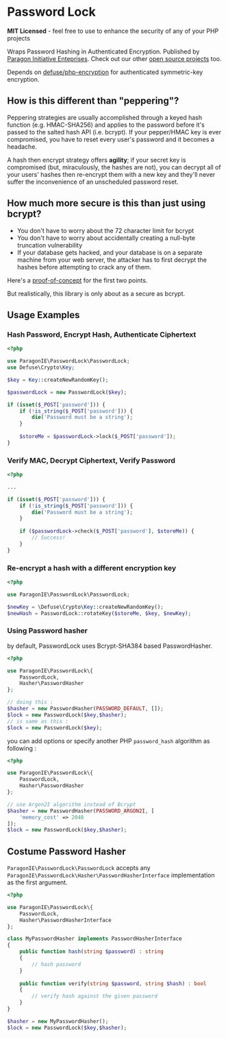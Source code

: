 # Password Lock

**MIT Licensed** - feel free to use to enhance the security of any of your PHP projects

Wraps Password Hashing in Authenticated Encryption. Published by [Paragon Initiative Enteprises](https://paragonie.com). Check out our other [open source projects](https://paragonie.com/projects) too.

Depends on [defuse/php-encryption](https://github.com/defuse/php-encryption) for authenticated symmetric-key encryption.

## How is this different than "peppering"?

Peppering strategies are usually accomplished through a keyed hash function (e.g. HMAC-SHA256) and applies to the password before it's passed to the salted hash API (i.e. bcrypt). If your pepper/HMAC key is ever compromised, you have to reset every user's password and it becomes a headache.

A hash then encrypt strategy offers **agility**; if your secret key is compromised (but, miraculously, the hashes are not), you can decrypt all of your users' hashes then re-encrypt them with a new key and they'll never suffer the inconvenience of an unscheduled password reset.

## How much more secure is this than just using bcrypt?

* You don't have to worry about the 72 character limit for bcrypt
* You don't have to worry about accidentally creating a null-byte truncation vulnerability
* If your database gets hacked, and your database is on a separate machine from your web server, the attacker has to first decrypt the hashes before attempting to crack any of them.

Here's a [proof-of-concept](http://3v4l.org/61VZq) for the first two points.

But realistically, this library is only about as a secure as bcrypt.

## Usage Examples

### Hash Password, Encrypt Hash, Authenticate Ciphertext

```php
<?php

use ParagonIE\PasswordLock\PasswordLock;
use Defuse\Crypto\Key;

$key = Key::createNewRandomKey();

$passwordLock = new PasswordLock($key);

if (isset($_POST['password'])) {
    if (!is_string($_POST['password'])) {
        die('Password must be a string');
    }
    
    $storeMe = $passwordLock->lock($_POST['password']);
}
```
 
### Verify MAC, Decrypt Ciphertext, Verify Password

```php
<?php

...

if (isset($_POST['password'])) {
    if (!is_string($_POST['password'])) {
        die('Password must be a string');
    }
    
    if ($passwordLock->check($_POST['password'], $storeMe)) {
        // Success!
    }
}
```

### Re-encrypt a hash with a different encryption key

```php
<?php

use ParagonIE\PasswordLock\PasswordLock;

$newKey = \Defuse\Crypto\Key::createNewRandomKey();
$newHash = PasswordLock::rotateKey($storeMe, $key, $newKey);
```

### Using Password hasher

by default, PasswordLock uses Bcrypt-SHA384 based PasswordHasher.

```php
<?php

use ParagonIE\PasswordLock\{
    PasswordLock,
    Hasher\PasswordHasher
};

// doing this : 
$hasher = new PasswordHasher(PASSWORD_DEFAULT, []);
$lock = new PasswordLock($key,$hasher);
// is same as this : 
$lock = new PasswordLock($key);
```

you can add options or specify another PHP `password_hash` algorithm as following :

```php
<?php

use ParagonIE\PasswordLock\{
    PasswordLock,
    Hasher\PasswordHasher
};

// use Argon2I algorithm instead of Bcrypt
$hasher = new PasswordHasher(PASSWORD_ARGON2I, [
    'memory_cost' => 2048
]);
$lock = new PasswordLock($key,$hasher);
```

## Costume Password Hasher

`ParagonIE\PasswordLock\PasswordLock` accepts any `ParagonIE\PasswordLock\Hasher\PasswordHasherInterface` implementation as the first argument.

```php
<?php

use ParagonIE\PasswordLock\{
    PasswordLock,
    Hasher\PasswordHasherInterface
};

class MyPasswordHasher implements PasswordHasherInterface 
{
    public function hash(string $password) : string
    {
        // hash password
    }
    
    public function verify(string $password, string $hash) : bool
    {
        // verify hash against the given password
    }
}

$hasher = new MyPasswordHasher();
$lock = new PasswordLock($key,$hasher);
```

